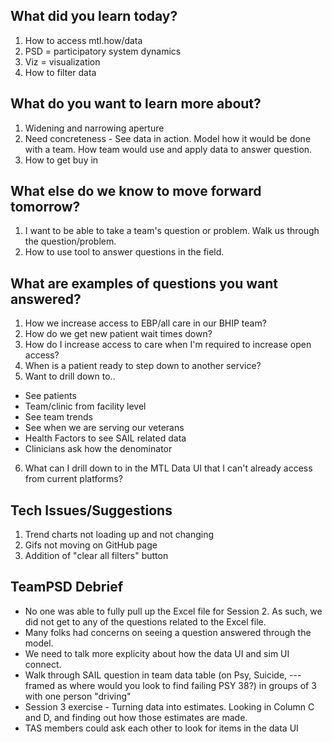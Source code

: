 ## What did you learn today?
1. How to access mtl.how/data
2. PSD = participatory system dynamics
3. Viz = visualization
4. How to filter data

## What do you want to learn more about?
1. Widening and narrowing aperture
2. Need concreteness - See data in action. Model how it would be done with a team. How team would use and apply data to answer question.
3. How to get buy in

## What else do we know to move forward tomorrow?
1. I want to be able to take a team's question or problem.  Walk us through the question/problem.
2. How to use tool to answer questions in the field.

## What are examples of questions you want answered?
1. How we increase access to EBP/all care in our BHIP team?
2. How do we get new patient wait times down?
3. How do I increase access to care when I'm required to increase open access?
4. When is a patient ready to step down to another service?
5. Want to drill down to..
- See patients
- Team/clinic from facility level
- See team trends
- See when we are serving our veterans
- Health Factors to see SAIL related data
- Clinicians ask how the denominator
6. What can I drill down to in the MTL Data UI that I can't already access from current platforms?

## Tech Issues/Suggestions
1. Trend charts not loading up and not changing
2. Gifs not moving on GitHub page
3. Addition of "clear all filters" button

## TeamPSD Debrief
- No one was able to fully pull up the Excel file for Session 2. As such, we did not get to any of the questions related to the Excel file.
- Many folks had concerns on seeing a question answered through the model.
- We need to talk more explicity about how the data UI and sim UI connect.
- Walk through SAIL question in team data table (on Psy, Suicide, --- framed as where would you look to find failing PSY 38?) in groups of 3 with one person "driving"
- Session 3 exercise - Turning data into estimates. Looking in Column C and D, and finding out how those estimates are made.
- TAS members could ask each other to look for items in the data UI




